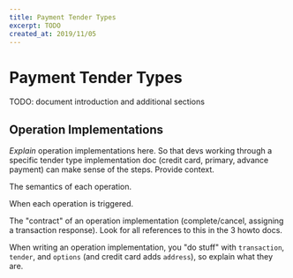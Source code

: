 ```yaml
---
title: Payment Tender Types
excerpt: TODO
created_at: 2019/11/05
---
```


Payment Tender Types
======================================================================

TODO: document introduction and additional sections


Operation Implementations
----------------------------------------------------------------------

_Explain_ operation implementations here.
So that devs working through a specific tender type implementation doc (credit card, primary, advance payment) can make sense of the steps.
Provide context.

The semantics of each operation.

When each operation is triggered.

The "contract" of an operation implementation (complete/cancel, assigning a transaction response).
Look for all references to this in the 3 howto docs.

When writing an operation implementation, you "do stuff" with `transaction`, `tender`, and `options` (and credit card adds `address`), so explain what they are.
